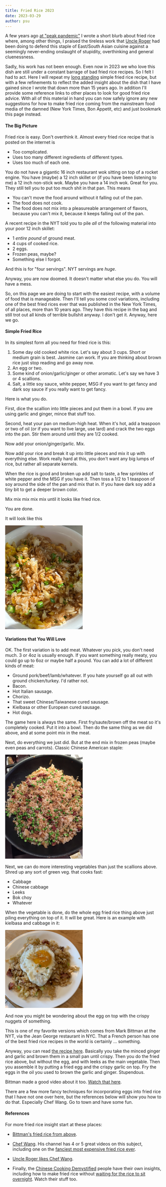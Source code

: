 ```yaml
---
title: Fried Rice 2023
date: 2023-03-29
author: psu
---
```


A few years ago [at "peak pandemic"](pandemic-shorts-3.html) I wrote a short blurb about
fried rice where, among other things, I praised the tireless work that [Uncle
Roger](https://www.youtube.com/c/mrnigelng/videos) had been doing to defend this staple of
East/South Asian cuisine against a seemingly never-ending onslaught of stupidity,
overthinking and general cluenessness.

Sadly, his work has not been enough. Even now in 2023 we who love this dish are still
under a constant barrage of bad fried rice recipes. So I felt I had to act. Here I will
repeat my [long standing](fried-rice.html) simple fried rice recipe, but with a few
refinements to reflect the added insight about the dish that I have gained since I wrote that
down more than 15 years ago. In addition I'll provide some reference links to other places
to look for good fried rice advice. With all of this material in hand you can now safely
ignore any new suggestions for how to make fried rice coming from the mainstream food
media of the damned (New York Times, Bon Appetit, etc) and just bookmark this page
instead.

#### The Big Picture

Fried rice is easy. Don't overthink it. Almost every fried rice recipe
that is posted on the internet is 

- Too complicated.
- Uses too many different ingredients of different types.
- Uses too much of each one.

You do not have a gigantic 16 inch restaurant wok sitting on top of a rocket engine. You
have (maybe) a 12 inch skillet or (if you have been listening to me) a 12 inch non-stick
wok. Maybe you have a 14 inch wok. Great for you. They still tell you to put too much
shit in that pan. This means

* You can't move the food around without it falling out of the pan.
* The food does not cook.
* The food does not mix into a pleasureable arrangement of flavors, because you can't mix
   it, because it keeps falling out of the pan.

A recent recipe in the NYT told you to pile _all_ of the following material into your poor
12 inch skillet:

* 1 _entire pound_ of ground meat.
* 4 cups of cooked rice.
* 2 eggs.
* Frozen peas, maybe?
* Something else I forgot.

And this is for "four servings". NYT servings are _huge_.

Anyway, you are now doomed. It doesn't matter what else you do. You will have a mess.

So, on this page we are doing to start with the easiest recipe, with a volume of food that
is manageable. Then I'll tell you some cool variations, including one of the best fried
rices ever that was published in the New York Times, of all places, more than 10 years
ago. They have this recipe in the bag and still trot out all kinds of terrible bullshit
anyway. I don't get it. Anyway, here we go.

#### Simple Fried Rice

In its simplest form all you need for fried rice is this:

1. Some day old cooked white rice. Let's say about 3 cups. Short or medium grain is best.
   Jasmine can work. If you are thinking about brown rice just stop reading and go away now.
2. An egg or two.
3. Some kind of onion/garlic/ginger or other aromatic. Let's say we have 3 or 4 scallions.
4. Salt, a little soy sauce, white pepper, MSG if you want to get fancy and dark soy sauce if you really
   want to get fancy.

Here is what you do.

First, dice the scallion into little pieces and put them in a bowl. If you are using
garlic and ginger, mince that stuff too.

Second, heat your pan on medium-high heat. When it's hot, add a teaspoon or two of oil (or
if you want to live large, use lard) and crack the two eggs into the pan. Stir them around
until they are 1/2 cooked.

Now add your onion/ginger/garlic. Mix.

Now add your rice and break it up into little pieces and mix it up with everything else.
Work really hard at this, you don't want any big lumps of rice, but rather all separate
kernels.

When the rice is good and broken up add salt to taste, a few sprinkles of white pepper and
the MSG if you have it. Then toss a 1/2 to 1 teaspoon of soy around the side of the pan
and mix that in. If you have dark soy add a tiny bit to get a deeper brown color.

Mix mix mix mix mix until it looks like fried rice. 

You are done.

It will look like this

> > <a href="../images/IMG_0042.jpg">
<img src="../images/IMG_0042.jpg" width=250></a>

#### Variations that You Will Love

OK. The first variation is to add meat. Whatever you pick, you don't need much. 3 or 4oz
is usually enough. If you want something really meaty, you could go up to 6oz or maybe
half a pound. You can add a lot of different kinds of meat:

- Ground pork/beef/lamb/whatever. If you hate yourself go all out with ground
  chicken/turkey. I'd rather not.
- Bacon.
- Hot Italian sausage.
- Chorizo.
- That sweet Chinese/Taiwanese cured sausage.
- Kielbasa or other European cured sausage.
- Hot dogs.

The game here is always the same. First fry/saute/brown off the meat so it's completely
cooked. Put it into a bowl. Then do the same thing as we did above, and at some point mix
in the meat.

Next, do everything we just did. But at the end mix in frozen peas (maybe even peas and
carrots). Classic Chinese American staple:

> > <a href="../images/psu_20141225-04023.jpg">
<img src="../images/psu_20141225-04023.jpg" width=250></a>

Next, we can do more interesting vegetables than just the scallions above. Shred up any sort
of green veg. that cooks fast:

- Cabbage
- Chinese cabbage
- Leeks
- Bok choy
- Whatever

When the vegetable is done, do the whole egg fried rice thing above just piling everything
on top of it. It will be great. Here is an example with kielbasa and cabbage in it:

> > <a href="../images/IMG_9069.jpg">
<img src="../images/IMG_9069.jpg" width=250></a>

And now you might be wondering about the egg on top with the crispy nuggets of something.

This is one of my favorite versions which comes from Mark Bittman at the NYT, via the Jean
George restaurant in NYC. That a French person has one of the best fried rice recipes in
the world is certainly ... something.

Anyway, you can read [the recipe here](https://archive.ph/1mOVy). Basically you take the
minced ginger and garlic and brown them in a small pan until crispy. Then you do the fried
rice above, but without the egg, and with leeks as the main vegetable. Then you assemble
it by putting a fried egg and the crispy garlic on top. Fry the eggs in the oil you used
to brown the garlic and ginger. Stupendous.

Bittman made a good video about it too. [Watch that
here](https://www.youtube.com/watch?v=i2zMrOclu-o).

There are a few more fancy techniques for incorporating eggs into fried rice that I have
not one over here, but the references below will show you how to do that. Especially Chef
Wang. Go to town and have some fun.

#### References

For more fried rice insight start at these places:

* [Bittman's fried rice from above](https://www.youtube.com/watch?v=i2zMrOclu-o).

* [Chef Wang](https://www.youtube.com/watch?v=hgYXRuQcniw). His channel has 4 or 5 great
  videos on this subject, including one on the [fanciest most expensive fried rice
  ever](https://www.youtube.com/watch?v=ZgdCMwDLhq0).
  
* [Uncle Roger likes Chef Wang](https://www.youtube.com/watch?v=5M_Z0ARqol8).

* Finally, the [Chinese Cooking Demystified](https://www.youtube.com/watch?v=n10xBmqehik)
  people have their own insights, including how to make fried rice without [waiting for the
 rice to sit overnight](https://www.youtube.com/watch?v=owUiKyx4chI). Watch their stuff too.

